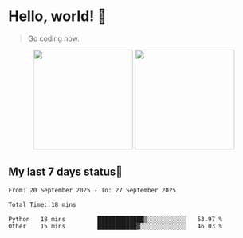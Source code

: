 # Hello, world! 🥰
> Go coding now.

<div align="center">
<div><img src="https://github-readme-stats.vercel.app/api?username=Xrondev&count_private=true" height="200px"/> <img src="https://github-readme-stats.vercel.app/api/top-langs/?username=Xrondev" height="200px"/></div>
</div>
<div align="center"></div>  

## My last 7 days status🧐

<!--START_SECTION:waka-->

```txt
From: 20 September 2025 - To: 27 September 2025

Total Time: 18 mins

Python   18 mins         █████████████▒░░░░░░░░░░░   53.97 %
Other    15 mins         ███████████▓░░░░░░░░░░░░░   46.03 %
```

<!--END_SECTION:waka-->

